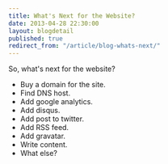 ```yaml
---
title: What's Next for the Website?
date: 2013-04-28 22:30:00
layout: blogdetail
published: true
redirect_from: "/article/blog-whats-next/"
---
```


So, what's next for the website?

* <i class="icon-check"></i> Buy a domain for the site.
* <i class="icon-check"></i> Find DNS host.
* <i class="icon-check"></i> Add google analytics.
* <i class="icon-check"></i> Add disqus.
* <i class="icon-check"></i> Add post to twitter.
* <i class="icon-check"></i> Add RSS feed.
* <i class="icon-check"></i> Add gravatar.
* <i class="icon-check-empty"></i> Write content.
* <i class="icon-check-empty"></i> What else?
